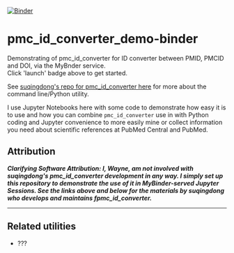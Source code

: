 [![Binder](https://mybinder.org/badge_logo.svg)](https://mybinder.org/v2/gh/fomightez/pmc_id_converter_demo-binder/HEAD?urlpath=%2Flab%2Ftree2FDemonstrate+pmc_id_converter.ipynb)

# pmc_id_converter_demo-binder
Demonstrating of pmc_id_converter for ID converter between PMID, PMCID and DOI, via the MyBnder service.  
Click 'launch' badge above to get started.

See [suqingdong's repo for pmc_id_converter here](https://github.com/suqingdong/pmc_id_converter) for more about the command line/Python utility.

I use Jupyter Notebooks here with some code to demonstrate how easy it is to use and how you can combine `pmc_id_converter` use in with Python coding and Jupyter convenience to more easily mine or collect information you need about scientific references at PubMed Central and PubMed.


## Attribution

***Clarifying Software Attribution: I, Wayne, am not involved with suqingdong's pmc_id_converter development in any way. I simply set up this repository to demonstrate the use of it in MyBinder-served Jupyter Sessions. See the links above and below for the materials by suqingdong who develops and maintains fpmc_id_converter.***

--------

## Related utilities

- ???

